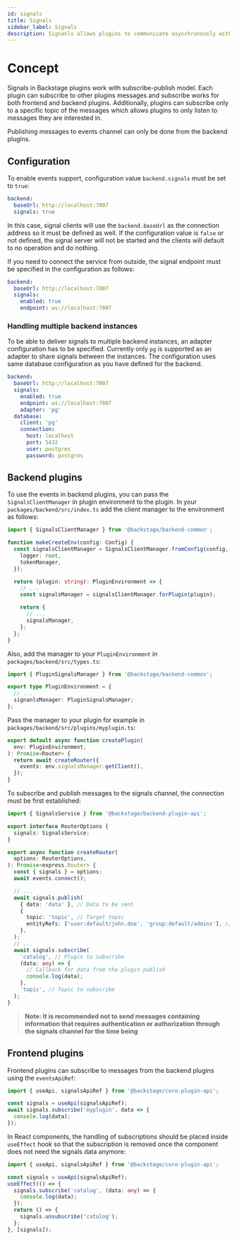 ```yaml
---
id: signals
title: Signals
sidebar_label: Signals
description: Signanls allows plugins to communicate asynchronously with each other
---
```


# Concept

Signals in Backstage plugins work with subscribe-publish model. Each plugin can subscribe
to other plugins messages and subscribe works for both frontend and backend plugins.
Additionally, plugins can subscribe only to a specific topic of the messages which allows
plugins to only listen to messages they are interested in.

Publishing messages to events channel can only be done from the backend plugins.

## Configuration

To enable events support, configuration value `backend.signals` must be set to `true`:

```yaml
backend:
  baseUrl: http://localhost:7007
  signals: true
```

In this case, signal clients will use the `backend.baseUrl` as the connection address so it must be
defined as well. If the configuration value is `false` or not defined, the signal server will
not be started and the clients will default to no operation and do nothing.

If you need to connect the service from outside, the signal endpoint must be specified in the configuration
as follows:

```yaml
backend:
  baseUrl: http://localhost:7007
  signals:
    enabled: true
    endpoint: ws://localhost:7007
```

### Handling multiple backend instances

To be able to deliver signals to multiple backend instances, an adapter configuration has to be specified.
Currently only `pg` is supported as an adapter to share signals between the instances. The configuration
uses same database configuration as you have defined for the backend.

```yaml
backend:
  baseUrl: http://localhost:7007
  signals:
    enabled: true
    endpoint: ws://localhost:7007
    adapter: 'pg'
  database:
    client: 'pg'
    connection:
      host: localhost
      port: 5432
      user: postgres
      password: postgres
```

## Backend plugins

To use the events in backend plugins, you can pass the `SignalsClientManager` in plugin
environment to the plugin. In your `packages/backend/src/index.ts` add the client manager
to the environment as follows:

```ts
import { SignalsClientManager } from '@backstage/backend-common';

function makeCreateEnv(config: Config) {
  const signalsClientManager = SignalsClientManager.fromConfig(config, {
    logger: root,
    tokenManager,
  });

  return (plugin: string): PluginEnvironment => {
    // ...
    const signalsManager = signalsClientManager.forPlugin(plugin);

    return {
      // ...
      signalsManager,
    };
  };
}
```

Also, add the manager to your `PluginEnvironment` in `packages/backend/src/types.ts`:

```ts
import { PluginSignalsManager } from '@backstage/backend-common';

export type PluginEnvironment = {
  // ...
  signanlsManager: PluginSignalsManager;
};
```

Pass the manager to your plugin for example in `packages/backend/src/plugins/myplugin.ts`:

```ts
export default async function createPlugin(
  env: PluginEnvironment,
): Promise<Router> {
  return await createRouter({
    events: env.signalsManager.getClient(),
  });
}
```

To subscribe and publish messages to the signals channel, the connection must be first established:

```ts
import { SignalsService } from '@backstage/backend-plugin-api';

export interface RouterOptions {
  signals: SignalsService;
}

export async function createRouter(
  options: RouterOptions,
): Promise<express.Router> {
  const { signals } = options;
  await events.connect();

  // ...
  await signals.publish(
    { data: 'data' }, // Data to be sent
    {
      topic: 'topic', // Target topic
      entityRefs: ['user:default/john.doe', 'group:default/admins'], // Target entity references
    },
  );
  // ...
  await signals.subscribe(
    'catalog', // Plugin to subscribe
    (data: any) => {
      // Callback for data from the plugin publish
      console.log(data);
    },
    'topic', // Topic to subscribe
  );
}
```

> **Note: It is recommended not to send messages containing information that requires authentication or authorization through the signals channel for the time being**

## Frontend plugins

Frontend plugins can subscribe to messages from the backend plugins using the `eventsApiRef`:

```ts
import { useApi, signalsApiRef } from '@backstage/core-plugin-api';

const signals = useApi(signalsApiRef);
await signals.subscribe('myplugin', data => {
  console.log(data);
});
```

In React components, the handling of subscriptions should be placed inside `useEffect` hook so that
the subscription is removed once the component does not need the signals data anymore:

```ts
import { useApi, signalsApiRef } from '@backstage/core-plugin-api';

const signals = useApi(signalsApiRef);
useEffect(() => {
  signals.subscribe('catalog', (data: any) => {
    console.log(data);
  });
  return () => {
    signals.unsubscribe('catalog');
  };
}, [signals]);
```
